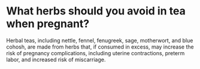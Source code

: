 # What herbs should you avoid in tea when pregnant?

Herbal teas, including nettle, fennel, fenugreek, sage, motherwort, and blue cohosh, are made from herbs that, if consumed in excess, may increase the risk of pregnancy complications, including uterine contractions, preterm labor, and increased risk of miscarriage.